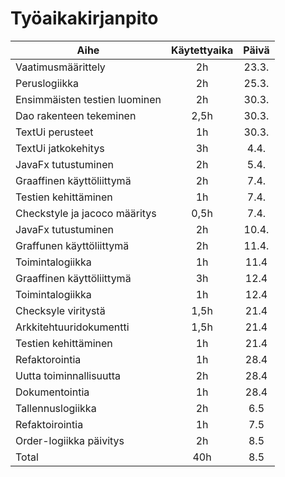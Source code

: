 <h1> Työaikakirjanpito </h1>

|              Aihe           |  Käytettyaika |   Päivä  |
|-----------------------------|:-------------:|:--------:|
|Vaatimusmäärittely           |      2h       |  23.3.   | 
|Peruslogiikka                |      2h       |  25.3.   |
|Ensimmäisten testien luominen|      2h       |  30.3.   |
|Dao rakenteen tekeminen      |      2,5h     |  30.3.   |
|TextUi perusteet             |      1h       |  30.3.   |
|TextUi jatkokehitys          |      3h	      |   4.4.   |
|JavaFx tutustuminen          |      2h       |   5.4.   |
|Graaffinen käyttöliittymä    |      2h       |   7.4.   |
|Testien kehittäminen         |      1h       |   7.4.   |
|Checkstyle ja jacoco määritys|    0,5h       |   7.4.   |
|JavaFx tutustuminen          |      2h       |  10.4.   |
|Graffunen käyttöliittymä     |      2h       |  11.4.   |
|Toimintalogiikka             |      1h       |  11.4    |
|Graaffinen käyttöliittymä    |      3h       |  12.4    |
|Toimintalogiikka             |      1h       |  12.4    |
|Checksyle viritystä	      |    1,5h	      |  21.4    |
|Arkkitehtuuridokumentti      |    1,5h       |  21.4    |
|Testien kehittäminen         |      1h       |  21.4    |
|Refaktorointia               |      1h       |  28.4    |
|Uutta toiminnallisuutta      |      2h       |  28.4    |
|Dokumentointia               |      1h       |  28.4    |
|Tallennuslogiikka            |      2h       |   6.5    |
|Refaktoirointia              |      1h       |   7.5    |
|Order-logiikka päivitys      |      2h       |   8.5    |
|Total                        |     40h       |   8.5    |
